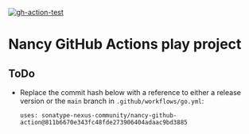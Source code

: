 <!--![gh-action-test](https://github.com/bhamail/gh-action-test/workflows/Go/badge.svg)-->
<a href="https://github.com/bhamail/gh-action-test/actions?query=workflow%3AGo"><img src="https://github.com/bhamail/gh-action-test/workflows/Go/badge.svg" alt="gh-action-test"></img></a>

Nancy GitHub Actions play project
===========================

ToDo
----
* Replace the commit hash below with a reference to either a release version or the `main` branch
in `.github/workflows/go.yml`:

    ```
    uses: sonatype-nexus-community/nancy-github-action@811b6670e343fc48fde273906404adaac9bd3885
    ```
